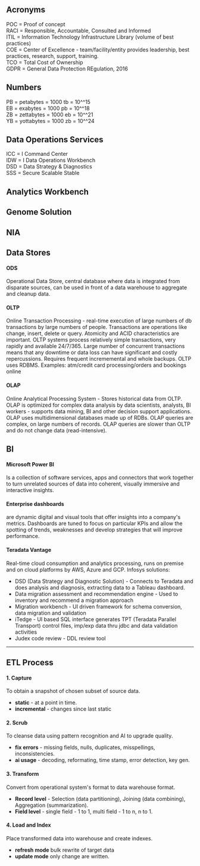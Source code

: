 ## Acronyms

POC = Proof of concept   
RACI = Responsible, Accountable, Consulted and Informed   
ITIL = Information Technology Infrastructure Library (volume of best practices)   
COE = Center of Excellence - team/facility/entity provides leadership, best practices, research, support, training.   
TCO = Total Cost of Ownership   
GDPR = General Data Protection REgulation, 2016   

## Numbers

PB = petabytes = 1000 tb = 10^^15   
EB = exabytes = 1000 pb = 10^^18   
ZB = zettabytes = 1000 eb = 10^^21   
YB = yottabytes = 1000 zb = 10^^24   

## Data Operations Services

ICC = I Command Center   
IDW = I Data Operations Workbench   
DSD = Data Strategy & Diagnostics   
SSS = Secure Scalable Stable   

## Analytics Workbench

## Genome Solution

## NIA

## Data Stores
#### ODS
Operational Data Store, central database where data is integrated from disparate sources, can be used in front of a data warehouse to aggregate and cleanup data.

#### OLTP
Online Transaction Processing - real-time execution of large numbers of db transactions by large numbers of people.  Transactions are operations like change, insert, delete or query.  Atomicity and ACID characteristics are important.  OLTP systems process relatively simple transactions, very rapidly and available 24/7/365.  Large number of concurrent transactions means that any downtime or data loss can have significant and costly repercussions.  Requires frequent incrememental and whole backups. OLTP uses RDBMS.  Examples: atm/credit card processing/orders and bookings online

#### OLAP 
Online Analytical Processing System - Stores historical data from OLTP.  OLAP is optimized for complex data analysis by data scientists, analysts, BI workers - supports data mining, BI and other decision support applications.  OLAP uses multidimensional databases made up of RDBs.  OLAP queries are complex, on large numbers of records.  OLAP queries are slower than OLTP and do not change data (read-intensive). 

## BI

#### Microsoft Power BI

Is a collection of software services, apps and connectors that work together to turn unrelated sources of data into coherent, visually immersive and interactive insights.

#### Enterprise dashboards

are dynamic digital and visual tools that offer insights into a company's metrics.  Dashboards are tuned to focus on particular KPIs and allow the spotting of trends, weaknesses and develop strategies that will improve performance.

#### Teradata Vantage

Real-time cloud consumption and analytics processing, runs on premise and on cloud platforms by AWS, Azure and GCP.  Infosys solutions:
- DSD (Data Strategy and Diagnostic Solution) - Connects to Teradata and does analysis and diagnosis, extracting data to a Tableau dashboard.
- Data migration assessment and recommendation engine - Used to inventory and recommend a migration approach
- Migration workbench - UI driven framework for schema conversion, data migration and validation
- iTedge - UI based SQL interface generates TPT (Teradata Parallel Transport) control files, imp/exp data thru jdbc and data validation activities
- Judex code review - DDL review tool

---

## ETL Process

#### 1. Capture

To obtain a snapshot of chosen subset of source data.  
- **static** - at a point in time.  
- **incremental** - changes since last static

#### 2. Scrub

To cleanse data using pattern recognition and AI to upgrade quality. 
- **fix errors** - missing fields, nulls, duplicates, misspellings, inconsistencies.  
- **ai usage** - decoding, reformating, time stamp, error detection, key gen.

#### 3. Transform

Convert from operational system's format to data warehouse format. 
- **Record level** - Selection (data partitioning), Joining (data combining), Aggregation (summarization). 
- **Field level** - single field - 1 to 1, multi field - 1 to n, n to 1.

#### 4. Load and Index

Place transformed data into warehouse and create indexes.  
- **refresh mode** bulk rewrite of target data 
- **update mode** only change are written.

